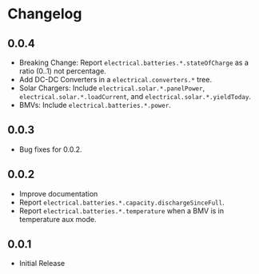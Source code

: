 # Changelog

## 0.0.4

* Breaking Change: Report `electrical.batteries.*.stateOfCharge` as a
  ratio (0..1) not percentage.
* Add DC-DC Converters in a `electrical.converters.*` tree.
* Solar Chargers: Include `electrical.solar.*.panelPower`,
  `electrical.solar.*.loadCurrent`, and
  `electrical.solar.*.yieldToday`.
* BMVs: Include `electrical.batteries.*.power`.

## 0.0.3

* Bug fixes for 0.0.2.

## 0.0.2

* Improve documentation
* Report `electrical.batteries.*.capacity.dischargeSinceFull`.
* Report `electrical.batteries.*.temperature` when a BMV is in
  temperature aux mode.

## 0.0.1

* Initial Release
